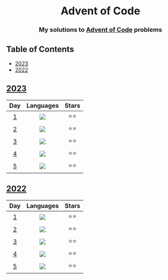 
<div align="center">
    <h1>Advent of Code</h1>
    <h3>My solutions to <a href="https://www.adventofcode.com">Advent of Code</a> problems</h3>
</div>

## Table of Contents

- [2023](#2023)
- [2022](#2022)

## [2023](https://www.adventofcode.com/2023)

|                   Day                    |                  Languages                  | Stars |
|:----------------------------------------:|:-------------------------------------------:|:-----:|
| [1](https://adventofcode.com/2023/day/1) | [![](img/python.png)](2023/python/day01.py) |  ⭐⭐   |
| [2](https://adventofcode.com/2023/day/2) | [![](img/python.png)](2023/python/day02.py) |  ⭐⭐   |
| [3](https://adventofcode.com/2023/day/3) | [![](img/python.png)](2023/python/day03.py) |  ⭐⭐   |
| [4](https://adventofcode.com/2023/day/4) | [![](img/python.png)](2023/python/day04.py) |  ⭐⭐   |
| [5](https://adventofcode.com/2023/day/5) | [![](img/python.png)](2023/python/day05.py) |  ⭐⭐   |

## [2022](https://www.adventofcode.com/2022)

|                   Day                    |                  Languages                  | Stars |
|:----------------------------------------:|:-------------------------------------------:|:-----:|
| [1](https://adventofcode.com/2022/day/1) | [![](img/python.png)](2022/python/day01.py) |  ⭐⭐   |
| [2](https://adventofcode.com/2022/day/2) | [![](img/python.png)](2022/python/day02.py) |  ⭐⭐   |
| [3](https://adventofcode.com/2022/day/3) | [![](img/python.png)](2022/python/day03.py) |  ⭐⭐   |
| [4](https://adventofcode.com/2022/day/4) | [![](img/python.png)](2022/python/day04.py) |  ⭐⭐   |
| [5](https://adventofcode.com/2022/day/5) | [![](img/python.png)](2022/python/day05.py) |  ⭐⭐   |
